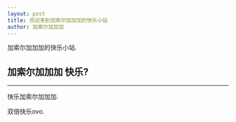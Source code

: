 ```yaml
---
layout: post
title: 欢迎来到加索尔加加加的快乐小站
author: 加索尔加加加
---
```


加索尔加加加的快乐小站. 

## 加索尔加加加 快乐? 
-----

快乐加索尔加加加. 

双倍快乐ovo.

